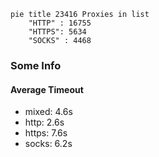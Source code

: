 
```mermaid
pie title 23416 Proxies in list
    "HTTP" : 16755
    "HTTPS": 5634
    "SOCKS" : 4468
```

### Some Info
#### Average Timeout

- mixed: 4.6s
- http: 2.6s
- https: 7.6s
- socks: 6.2s